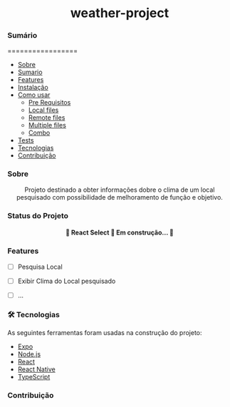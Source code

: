 
<h1 align="center">weather-project</h1>

### Sumário
=================
<!--ts-->
   * [Sobre](#Sobre)
   * [Sumario](#Sumario)
   * [Features](#Features)
   * [Instalação](#instalacao)
   * [Como usar](#como-usar)
      * [Pre Requisitos](#pre-requisitos)
      * [Local files](#local-files)
      * [Remote files](#remote-files)
      * [Multiple files](#multiple-files)
      * [Combo](#combo)
   * [Tests](#testes)
   * [Tecnologias](#tecnologias)
   * [Contribuição](#Contribuicao)
   
<!-- te-->

### Sobre

<p align="center">Projeto destinado a obter informações dobre o clima de um local pesquisado com possibilidade de melhoramento de função e objetivo.</p>

### Status do Projeto

<h4 align="center"> 
	🚧  React Select 🚀 Em construção...  🚧
</h4>

### Features

- [ ] Pesquisa Local
- [ ] Exibir Clima do Local pesquisado
- [ ] ...


### 🛠 Tecnologias

As seguintes ferramentas foram usadas na construção do projeto:

- [Expo](https://expo.io/)
- [Node.js](https://nodejs.org/en/)
- [React](https://pt-br.reactjs.org/)
- [React Native](https://reactnative.dev/)
- [TypeScript](https://www.typescriptlang.org/)


### Contribuição

